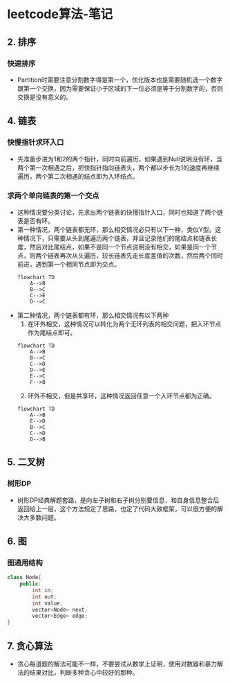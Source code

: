 # leetcode算法-笔记

## 2. 排序

### 快速排序
- Partition时需要注意分割数字得是第一个，优化版本也是需要随机选一个数字跟第一个交换，因为需要保证小于区域的下一位必须是等于分割数字的，否则交换是没有意义的。

## 4. 链表

### 快慢指针求环入口
- 先准备步进为1和2的两个指针，同时向前遍历，如果遇到Null说明没有环，当两个第一次相遇之后，把快指针指向链表头，两个都以步长为1的速度再继续遍历，两个第二次相遇的结点即为入环结点。

### 求两个单向链表的第一个交点
- 这种情况要分类讨论，先求出两个链表的快慢指针入口，同时也知道了两个链表是否有环。
- 第一种情况，两个链表都无环，那么相交情况必只有以下一种，类似Y型。这种情况下，只需要从头到尾遍历两个链表，并且记录他们的尾结点和链表长度，然后对比尾结点，如果不是同一个节点说明没有相交，如果是同一个节点，则两个链表再次从头遍历，较长链表先走长度差值的次数，然后两个同时前进，遇到第一个相同节点即为交点。
	```mermaid
	flowchart TD
		A-->B
		B-->C
		C-->E
		D-->C
	```
- 第二种情况，两个链表都有环，那么相交情况有以下两种
	1. 在环外相交，这种情况可以转化为两个无环列表的相交问题，把入环节点作为尾结点即可。
	```mermaid
	flowchart TD
		A-->B
		B-->C
		C-->D
		D-->E
		E-->C
		F-->B
	```
	2. 环外不相交，但是共享环，这种情况返回任意一个入环节点都为正确。
	```mermaid
	flowchart TD
		A-->B
		E-->D
		B-->C
		C-->D
		D-->B
	```

## 5. 二叉树

### 树形DP
- 树形DP经典解题套路，是向左子树和右子树分别要信息，和自身信息整合后返回给上一层，这个方法规定了思路，也定了代码大致框架，可以很方便的解决大多数问题。

## 6. 图

### 图通用结构
```cpp
class Node{
	public:
		int in;
		int out;
		int value;
		vector<Node> next;
		vector<Edge> edge;
}
```

## 7. 贪心算法

- 贪心每道题的解法可能不一样，不要尝试从数学上证明，使用对数器和暴力解法的结果对比，判断多种贪心中较好的那种。